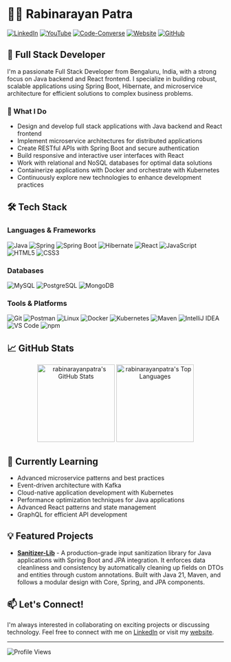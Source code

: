 # 👨‍💻 Rabinarayan Patra

[![LinkedIn](https://img.shields.io/badge/LinkedIn-0077B5?style=for-the-badge&logo=linkedin&logoColor=white)](https://linkedin.com/in/rabinarayanpatra1)
[![YouTube](https://img.shields.io/badge/YouTube-FF0000?style=for-the-badge&logo=youtube&logoColor=white)](https://www.youtube.com/@rabinarayandev)
[![Code-Converse](https://img.shields.io/badge/Code_Converse-FF0000?style=for-the-badge&logo=youtube&logoColor=white)](https://www.youtube.com/@Code-Converse)
[![Website](https://img.shields.io/badge/Website-4285F4?style=for-the-badge&logo=google-chrome&logoColor=white)](https://bio.rabinarayanpatra.com)
[![GitHub](https://img.shields.io/badge/GitHub-100000?style=for-the-badge&logo=github&logoColor=white)](https://github.com/rabinarayanpatra)

## 💼 Full Stack Developer

I'm a passionate Full Stack Developer from Bengaluru, India, with a strong focus on Java backend and React frontend. I specialize in building robust, scalable applications using Spring Boot, Hibernate, and microservice architecture for efficient solutions to complex business problems.

### 🚀 What I Do

- Design and develop full stack applications with Java backend and React frontend
- Implement microservice architectures for distributed applications
- Create RESTful APIs with Spring Boot and secure authentication
- Build responsive and interactive user interfaces with React
- Work with relational and NoSQL databases for optimal data solutions
- Containerize applications with Docker and orchestrate with Kubernetes
- Continuously explore new technologies to enhance development practices

## 🛠️ Tech Stack

### Languages & Frameworks
![Java](https://img.shields.io/badge/Java-ED8B00?style=flat-square&logo=java&logoColor=white)
![Spring](https://img.shields.io/badge/Spring-6DB33F?style=flat-square&logo=spring&logoColor=white)
![Spring Boot](https://img.shields.io/badge/Spring_Boot-6DB33F?style=flat-square&logo=spring-boot&logoColor=white)
![Hibernate](https://img.shields.io/badge/Hibernate-59666C?style=flat-square&logo=hibernate&logoColor=white)
![React](https://img.shields.io/badge/React-20232A?style=flat-square&logo=react&logoColor=61DAFB)
![JavaScript](https://img.shields.io/badge/JavaScript-F7DF1E?style=flat-square&logo=javascript&logoColor=black)
![HTML5](https://img.shields.io/badge/HTML5-E34F26?style=flat-square&logo=html5&logoColor=white)
![CSS3](https://img.shields.io/badge/CSS3-1572B6?style=flat-square&logo=css3&logoColor=white)

### Databases
![MySQL](https://img.shields.io/badge/MySQL-4479A1?style=flat-square&logo=mysql&logoColor=white)
![PostgreSQL](https://img.shields.io/badge/PostgreSQL-316192?style=flat-square&logo=postgresql&logoColor=white)
![MongoDB](https://img.shields.io/badge/MongoDB-47A248?style=flat-square&logo=mongodb&logoColor=white)

### Tools & Platforms
![Git](https://img.shields.io/badge/Git-F05032?style=flat-square&logo=git&logoColor=white)
![Postman](https://img.shields.io/badge/Postman-FF6C37?style=flat-square&logo=postman&logoColor=white)
![Linux](https://img.shields.io/badge/Linux-FCC624?style=flat-square&logo=linux&logoColor=black)
![Docker](https://img.shields.io/badge/Docker-2496ED?style=flat-square&logo=docker&logoColor=white)
![Kubernetes](https://img.shields.io/badge/Kubernetes-326CE5?style=flat-square&logo=kubernetes&logoColor=white)
![Maven](https://img.shields.io/badge/Maven-C71A36?style=flat-square&logo=apache-maven&logoColor=white)
![IntelliJ IDEA](https://img.shields.io/badge/IntelliJ_IDEA-000000?style=flat-square&logo=intellij-idea&logoColor=white)
![VS Code](https://img.shields.io/badge/VS_Code-007ACC?style=flat-square&logo=visual-studio-code&logoColor=white)
![npm](https://img.shields.io/badge/npm-CB3837?style=flat-square&logo=npm&logoColor=white)

## 📈 GitHub Stats

<p align="center">
  <img height="180em" src="https://github-readme-stats.vercel.app/api?username=rabinarayanpatra&show_icons=true&theme=tokyonight" alt="rabinarayanpatra's GitHub Stats" />
  <img height="180em" src="https://github-readme-stats.vercel.app/api/top-langs/?username=rabinarayanpatra&layout=compact&theme=tokyonight" alt="rabinarayanpatra's Top Languages" />
</p>

## 🌱 Currently Learning

- Advanced microservice patterns and best practices
- Event-driven architecture with Kafka
- Cloud-native application development with Kubernetes
- Performance optimization techniques for Java applications
- Advanced React patterns and state management
- GraphQL for efficient API development

## 💡 Featured Projects

- **[Sanitizer-Lib](https://github.com/rabinarayanpatra/sanitizer-lib)** - A production-grade input sanitization library for Java applications with Spring Boot and JPA integration. It enforces data cleanliness and consistency by automatically cleaning up fields on DTOs and entities through custom annotations. Built with Java 21, Maven, and follows a modular design with Core, Spring, and JPA components.

## 📫 Let's Connect!

I'm always interested in collaborating on exciting projects or discussing technology. Feel free to connect with me on [LinkedIn](https://linkedin.com/in/rabinarayanpatra1) or visit my [website](https://bio.rabinarayanpatra.com).

---

![Profile Views](https://komarev.com/ghpvc/?username=tecnicor&color=brightgreen)
